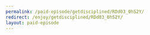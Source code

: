 ```yaml
---
permalink: /paid-episode/getdisciplined/RDd03_0hS2Y/
redirect: /enjoy/getdisciplined/RDd03_0hS2Y/
layout: paid-episode
---
```

